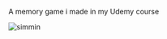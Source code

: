 A memory game i made in my Udemy course


![simmin](https://user-images.githubusercontent.com/22608842/176978959-23804ef0-156d-47c3-990f-6b89feba8c97.jpg)
